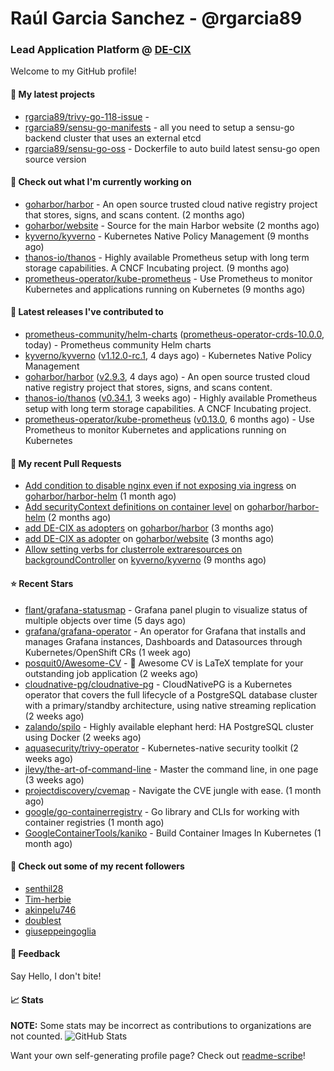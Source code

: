 # Raúl Garcia Sanchez - @rgarcia89
### Lead Application Platform @ [DE-CIX](https://de-cix.net/)

Welcome to my GitHub profile!

#### 🌱 My latest projects

- [rgarcia89/trivy-go-118-issue](https://github.com/rgarcia89/trivy-go-118-issue) - 
- [rgarcia89/sensu-go-manifests](https://github.com/rgarcia89/sensu-go-manifests) - all you need to setup a sensu-go backend cluster that uses an external etcd
- [rgarcia89/sensu-go-oss](https://github.com/rgarcia89/sensu-go-oss) - Dockerfile to auto build latest sensu-go open source version

#### 👷 Check out what I'm currently working on

- [goharbor/harbor](https://github.com/goharbor/harbor) - An open source trusted cloud native registry project that stores, signs, and scans content. (2 months ago)
- [goharbor/website](https://github.com/goharbor/website) - Source for the main Harbor website (2 months ago)
- [kyverno/kyverno](https://github.com/kyverno/kyverno) - Kubernetes Native Policy Management (9 months ago)
- [thanos-io/thanos](https://github.com/thanos-io/thanos) - Highly available Prometheus setup with long term storage capabilities. A CNCF Incubating project. (9 months ago)
- [prometheus-operator/kube-prometheus](https://github.com/prometheus-operator/kube-prometheus) - Use Prometheus to monitor Kubernetes and applications running on Kubernetes (9 months ago)

#### 🔭 Latest releases I've contributed to

- [prometheus-community/helm-charts](https://github.com/prometheus-community/helm-charts) ([prometheus-operator-crds-10.0.0](https://github.com/prometheus-community/helm-charts/releases/tag/prometheus-operator-crds-10.0.0), today) - Prometheus community Helm charts
- [kyverno/kyverno](https://github.com/kyverno/kyverno) ([v1.12.0-rc.1](https://github.com/kyverno/kyverno/releases/tag/v1.12.0-rc.1), 4 days ago) - Kubernetes Native Policy Management
- [goharbor/harbor](https://github.com/goharbor/harbor) ([v2.9.3](https://github.com/goharbor/harbor/releases/tag/v2.9.3), 4 days ago) - An open source trusted cloud native registry project that stores, signs, and scans content.
- [thanos-io/thanos](https://github.com/thanos-io/thanos) ([v0.34.1](https://github.com/thanos-io/thanos/releases/tag/v0.34.1), 3 weeks ago) - Highly available Prometheus setup with long term storage capabilities. A CNCF Incubating project.
- [prometheus-operator/kube-prometheus](https://github.com/prometheus-operator/kube-prometheus) ([v0.13.0](https://github.com/prometheus-operator/kube-prometheus/releases/tag/v0.13.0), 6 months ago) - Use Prometheus to monitor Kubernetes and applications running on Kubernetes

#### 🔨 My recent Pull Requests

- [Add condition to disable nginx even if not exposing via ingress](https://github.com/goharbor/harbor-helm/pull/1687) on [goharbor/harbor-helm](https://github.com/goharbor/harbor-helm) (1 month ago)
- [Add securityContext definitions on container level](https://github.com/goharbor/harbor-helm/pull/1673) on [goharbor/harbor-helm](https://github.com/goharbor/harbor-helm) (2 months ago)
- [add DE-CIX as adopters](https://github.com/goharbor/harbor/pull/19707) on [goharbor/harbor](https://github.com/goharbor/harbor) (3 months ago)
- [add DE-CIX as adopter](https://github.com/goharbor/website/pull/520) on [goharbor/website](https://github.com/goharbor/website) (3 months ago)
- [Allow setting verbs for clusterrole extraresources on backgroundController](https://github.com/kyverno/kyverno/pull/7380) on [kyverno/kyverno](https://github.com/kyverno/kyverno) (9 months ago)

#### ⭐ Recent Stars

- [flant/grafana-statusmap](https://github.com/flant/grafana-statusmap) - Grafana panel plugin to visualize status of multiple objects over time (5 days ago)
- [grafana/grafana-operator](https://github.com/grafana/grafana-operator) - An operator for Grafana that installs and manages Grafana instances, Dashboards and Datasources through Kubernetes/OpenShift CRs (1 week ago)
- [posquit0/Awesome-CV](https://github.com/posquit0/Awesome-CV) - :page_facing_up: Awesome CV is LaTeX template for your outstanding job application (2 weeks ago)
- [cloudnative-pg/cloudnative-pg](https://github.com/cloudnative-pg/cloudnative-pg) - CloudNativePG is a Kubernetes operator that covers the full lifecycle of a PostgreSQL database cluster with a primary/standby architecture, using native streaming replication (2 weeks ago)
- [zalando/spilo](https://github.com/zalando/spilo) - Highly available elephant herd: HA PostgreSQL cluster using Docker (2 weeks ago)
- [aquasecurity/trivy-operator](https://github.com/aquasecurity/trivy-operator) - Kubernetes-native security toolkit (2 weeks ago)
- [jlevy/the-art-of-command-line](https://github.com/jlevy/the-art-of-command-line) - Master the command line, in one page (3 weeks ago)
- [projectdiscovery/cvemap](https://github.com/projectdiscovery/cvemap) - Navigate the CVE jungle with ease. (1 month ago)
- [google/go-containerregistry](https://github.com/google/go-containerregistry) - Go library and CLIs for working with container registries (1 month ago)
- [GoogleContainerTools/kaniko](https://github.com/GoogleContainerTools/kaniko) - Build Container Images In Kubernetes (1 month ago)

#### 👯 Check out some of my recent followers

- [senthil28](https://github.com/senthil28)
- [Tim-herbie](https://github.com/Tim-herbie)
- [akinpelu746](https://github.com/akinpelu746)
- [doublest](https://github.com/doublest)
- [giuseppeingoglia](https://github.com/giuseppeingoglia)

#### 💬 Feedback

Say Hello, I don't bite!

#### 📈 Stats

**NOTE:** Some stats may be incorrect as contributions to organizations are not counted.
![GitHub Stats](https://github-readme-stats.vercel.app/api?username=rgarcia89&count_private=false&theme=tokyonight&show_icons=true)


Want your own self-generating profile page? Check out [readme-scribe](https://github.com/muesli/readme-scribe)!
